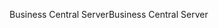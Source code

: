 <span data-ttu-id="e5699-101">Business Central Server</span><span class="sxs-lookup"><span data-stu-id="e5699-101">Business Central Server</span></span>